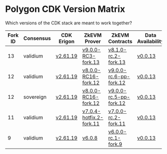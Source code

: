# Polygon CDK Version Matrix

Which versions of the CDK stack are meant to work together?

Fork ID|Consensus|CDK Erigon|ZkEVM Prover|ZkEVM Contracts|Data Availability|Bridge
---|---|---|---|---|---|---
13|validium|[v2.61.19](https://github.com/0xPolygonHermez/cdk-erigon/releases/tag/v2.61.19)|[v9.0.0-RC3-fork.13](https://github.com/0xPolygonHermez/zkevm-prover/releases/tag/v9.0.0-RC3)|[v8.1.0-rc.2-fork.13](https://github.com/0xPolygonHermez/zkevm-contracts/releases/tag/v8.1.0-rc.2-fork.13)|[v0.0.13](https://github.com/0xPolygon/cdk-data-availability/releases/tag/v0.0.13)|[v0.6.0-RC12](https://github.com/0xPolygonHermez/zkevm-bridge-service/releases/tag/v0.6.0-RC12)
12|validium|[v2.61.19](https://github.com/0xPolygonHermez/cdk-erigon/releases/tag/v2.61.19)|[v8.0.0-RC16-fork.12](https://github.com/0xPolygonHermez/zkevm-prover/releases/tag/v8.0.0-RC16)|[v9.0.0-rc.6-pp-fork.12](https://github.com/0xPolygonHermez/zkevm-contracts/releases/tag/v9.0.0-rc.6-pp-fork.12)|[v0.0.13](https://github.com/0xPolygon/cdk-data-availability/releases/tag/v0.0.13)|[v0.6.0-RC12](https://github.com/0xPolygonHermez/zkevm-bridge-service/releases/tag/v0.6.0-RC12)
12|sovereign|[v2.61.19](https://github.com/0xPolygonHermez/cdk-erigon/releases/tag/v2.61.19)|[v8.0.0-RC16-fork.12](https://github.com/0xPolygonHermez/zkevm-prover/releases/tag/v8.0.0-RC16)|[v9.0.0-rc.5-pp-fork.12](https://github.com/0xPolygonHermez/zkevm-contracts/releases/tag/v9.0.0-rc.5-pp-fork.12)|[v0.0.13](https://github.com/0xPolygon/cdk-data-availability/releases/tag/v0.0.13)|[v0.6.0-RC12](https://github.com/0xPolygonHermez/zkevm-bridge-service/releases/tag/v0.6.0-RC12)
11|validium|[v2.61.19](https://github.com/0xPolygonHermez/cdk-erigon/releases/tag/v2.61.19)|[v7.0.4-hotfix.2-fork.11](https://github.com/0xPolygonHermez/zkevm-prover/releases/tag/v7.0.4-hotfix.2)|[v7.0.0-rc.2-fork.11](https://github.com/0xPolygonHermez/zkevm-contracts/releases/tag/v7.0.0-rc.2-fork.11)|[v0.0.13](https://github.com/0xPolygon/cdk-data-availability/releases/tag/v0.0.13)|[v0.6.0-RC12](https://github.com/0xPolygonHermez/zkevm-bridge-service/releases/tag/v0.6.0-RC12)
9|validium|[v2.61.19](https://github.com/0xPolygonHermez/cdk-erigon/releases/tag/v2.61.19)|[v6.0.8](https://github.com/0xPolygonHermez/zkevm-prover/releases/tag/v6.0.8)|[v6.0.0-rc.1-fork.9](https://github.com/0xPolygonHermez/zkevm-contracts/releases/tag/v6.0.0-rc.1-fork.9)|[v0.0.13](https://github.com/0xPolygon/cdk-data-availability/releases/tag/v0.0.13)|[v0.6.0-RC12](https://github.com/0xPolygonHermez/zkevm-bridge-service/releases/tag/v0.6.0-RC12)
